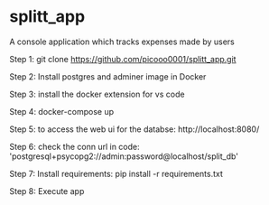 # splitt_app
A console application which tracks expenses made by users

Step 1:
git clone https://github.com/picooo0001/splitt_app.git

Step 2:
Install postgres and adminer image in Docker

Step 3:
install the docker extension for vs code

Step 4:
docker-compose up

Step 5:
to access the web ui for the databse: http://localhost:8080/

Step 6: 
check the conn url in code: 'postgresql+psycopg2://admin:password@localhost/split_db'

Step 7:
Install requirements: pip install -r requirements.txt

Step 8: 
Execute app
